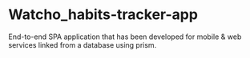 # Watcho_habits-tracker-app
 End-to-end SPA application that has been developed for mobile & web services linked from a database using prism.

